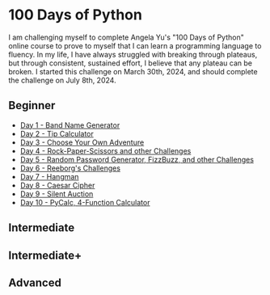 <h1>100 Days of Python</h1>

I am challenging myself to complete Angela Yu's "100 Days of Python" online course to prove to myself that I can learn a programming language to fluency. In my life, I have always struggled with breaking through plateaus, but through consistent, sustained effort, I believe that any plateau can be broken. I started this challenge on March 30th, 2024, and should complete the challenge on July 8th, 2024.

<h2>Beginner</h2>

- [Day 1 - Band Name Generator](https://github.com/quinnanderson1/100DaysofPython/blob/main/AllDays/Day1/Day1.md)
- [Day 2 - Tip Calculator](https://github.com/quinnanderson1/100DaysofPython/blob/main/AllDays/Day2/Day2.md)
- [Day 3 - Choose Your Own Adventure](https://github.com/quinnanderson1/100DaysofPython/blob/main/AllDays/Day3/Day3.md)
- [Day 4 - Rock-Paper-Scissors and other Challenges](https://github.com/quinnanderson1/100DaysofPython/blob/main/AllDays/Day4/Day4.md)
- [Day 5 - Random Password Generator, FizzBuzz, and other Challenges](https://github.com/quinnanderson1/100DaysofPython/blob/main/AllDays/Day5/Day5.md)
- [Day 6 - Reeborg's Challenges](https://github.com/quinnanderson1/100DaysofPython/blob/main/AllDays/Day6/Day6.md)
- [Day 7 - Hangman](https://github.com/quinnanderson1/100DaysofPython/blob/main/AllDays/Day7/Day7.md)
- [Day 8 - Caesar Cipher](https://github.com/quinnanderson1/100DaysofPython/blob/main/AllDays/Day8/Day8.md)
- [Day 9 - Silent Auction](https://github.com/quinnanderson1/100DaysofPython/blob/main/AllDays/Day9/Day9.md)
- [Day 10 - PyCalc, 4-Function Calculator](https://github.com/quinnanderson1/100DaysofPython/blob/main/AllDays/Day10/Day10.md)

<h2>Intermediate</h2>

<h2>Intermediate+</h2>

<h2>Advanced</h2>
